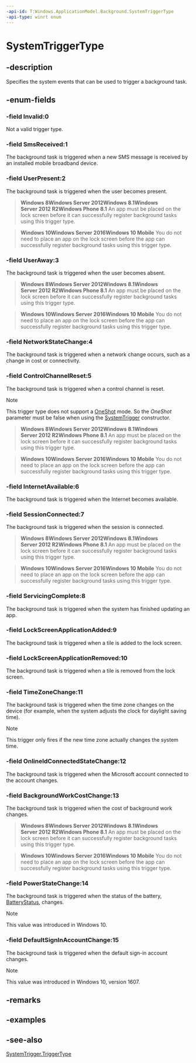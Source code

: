 ```yaml
---
-api-id: T:Windows.ApplicationModel.Background.SystemTriggerType
-api-type: winrt enum
---
```


<!-- Enumeration syntax
public enum Windows.ApplicationModel.Background.SystemTriggerType : int
-->

# SystemTriggerType

## -description
Specifies the system events that can be used to trigger a background task.

## -enum-fields
### -field Invalid:0
Not a valid trigger type.

### -field SmsReceived:1
The background task is triggered when a new SMS message is received by an installed mobile broadband device.

### -field UserPresent:2
The background task is triggered when the user becomes present.

> **Windows 8Windows Server 2012Windows 8.1Windows Server 2012 R2Windows Phone 8.1**
> An app must be placed on the lock screen before it can successfully register background tasks using this trigger type.



> **Windows 10Windows Server 2016Windows 10 Mobile**
> You do not need to place an app on the lock screen before the app can successfully register background tasks using this trigger type.

### -field UserAway:3
The background task is triggered when the user becomes absent.

> **Windows 8Windows Server 2012Windows 8.1Windows Server 2012 R2Windows Phone 8.1**
> An app must be placed on the lock screen before it can successfully register background tasks using this trigger type.



> **Windows 10Windows Server 2016Windows 10 Mobile**
> You do not need to place an app on the lock screen before the app can successfully register background tasks using this trigger type.

### -field NetworkStateChange:4
The background task is triggered when a network change occurs, such as a change in cost or connectivity.

### -field ControlChannelReset:5
The background task is triggered when a control channel is reset.

> [!NOTE]
> This trigger type does not support a [OneShot](systemtrigger_oneshot.md) mode. So the *OneShot* parameter must be false when using the [SystemTrigger](systemtrigger_systemtrigger.md) constructor.



> **Windows 8Windows Server 2012Windows 8.1Windows Server 2012 R2Windows Phone 8.1**
> An app must be placed on the lock screen before it can successfully register background tasks using this trigger type.



> **Windows 10Windows Server 2016Windows 10 Mobile**
> You do not need to place an app on the lock screen before the app can successfully register background tasks using this trigger type.

### -field InternetAvailable:6
The background task is triggered when the Internet becomes available.

### -field SessionConnected:7
The background task is triggered when the session is connected.

> **Windows 8Windows Server 2012Windows 8.1Windows Server 2012 R2Windows Phone 8.1**
> An app must be placed on the lock screen before it can successfully register background tasks using this trigger type.



> **Windows 10Windows Server 2016Windows 10 Mobile**
> You do not need to place an app on the lock screen before the app can successfully register background tasks using this trigger type.

### -field ServicingComplete:8
The background task is triggered when the system has finished updating an app.

### -field LockScreenApplicationAdded:9
The background task is triggered when a tile is added to the lock screen.

### -field LockScreenApplicationRemoved:10
The background task is triggered when a tile is removed from the lock screen.

### -field TimeZoneChange:11
The background task is triggered when the time zone changes on the device (for example, when the system adjusts the clock for daylight saving time).

> [!NOTE]
> This trigger only fires if the new time zone actually changes the system time.

### -field OnlineIdConnectedStateChange:12
The background task is triggered when the Microsoft account connected to the account changes.

### -field BackgroundWorkCostChange:13
The background task is triggered when the cost of background work changes.

> **Windows 8Windows Server 2012Windows 8.1Windows Server 2012 R2Windows Phone 8.1**
> An app must be placed on the lock screen before it can successfully register background tasks using this trigger type.



> **Windows 10Windows Server 2016Windows 10 Mobile**
> You do not need to place an app on the lock screen before the app can successfully register background tasks using this trigger type.

### -field PowerStateChange:14
The background task is triggered when the status of the battery, [BatteryStatus](../windows.system.power/powermanager_batterystatus.md), changes.

> [!NOTE]
> This value was introduced in Windows 10.

### -field DefaultSignInAccountChange:15
The background task is triggered when the default sign-in account changes.

> [!NOTE]
> This value was introduced in Windows 10, version 1607.


## -remarks

## -examples

## -see-also
[SystemTrigger.TriggerType](systemtrigger_triggertype.md)